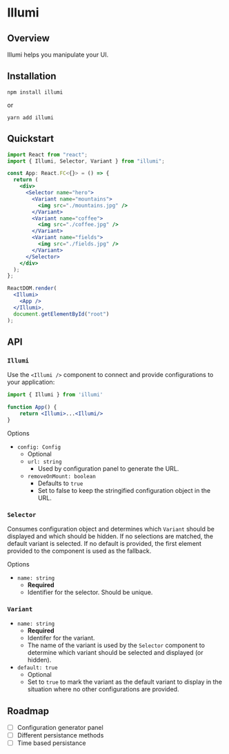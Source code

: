 # Illumi

## Overview

Illumi helps you manipulate your UI.

## Installation

```
npm install illumi
```

or

```
yarn add illumi
```

## Quickstart

```jsx
import React from "react";
import { Illumi, Selector, Variant } from "illumi";

const App: React.FC<{}> = () => {
  return (
    <div>
      <Selector name="hero">
        <Variant name="mountains">
          <img src="./mountains.jpg" />
        </Variant>
        <Variant name="coffee">
          <img src="./coffee.jpg" />
        </Variant>
        <Variant name="fields">
          <img src="./fields.jpg" />
        </Variant>
      </Selector>
    </div>
  );
};

ReactDOM.render(
  <Illumi>
    <App />
  </Illumi>,
  document.getElementById("root")
);
```

## API

### `Illumi`

Use the `<Illumi />` component to connect and provide configurations to your application:

```jsx
import { Illumi } from 'illumi'

function App() {
    return <Illumi>...<Illumi/>
}
```

Options

- `config: Config`
  - Optional
  - `url: string`
    - Used by configuration panel to generate the URL.
  - `removeOnMount: boolean`
    - Defaults to `true`
    - Set to false to keep the stringified configuration object in the URL.

### `Selector`

Consumes configuration object and determines which `Variant` should be displayed and which should be hidden. If no selections are matched, the default variant is selected. If no default is provided, the first element provided to the component is used as the fallback.

Options

- `name: string`
  - **Required**
  - Identifier for the selector. Should be unique.

### `Variant`

- `name: string`
  - **Required**
  - Identifer for the variant.
  - The name of the variant is used by the `Selector` component to determine which variant should be selected and displayed (or hidden).
- `default: true`
  - Optional
  - Set to `true` to mark the variant as the default variant to display in the situation where no other configurations are provided.

## Roadmap

- [ ] Configuration generator panel
- [ ] Different persistance methods
- [ ] Time based persistance
